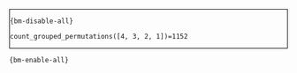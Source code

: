 <div style="border:1px solid black;">

`{bm-disable-all}`

```
count_grouped_permutations([4, 3, 2, 1])=1152
```

</div>

`{bm-enable-all}`

